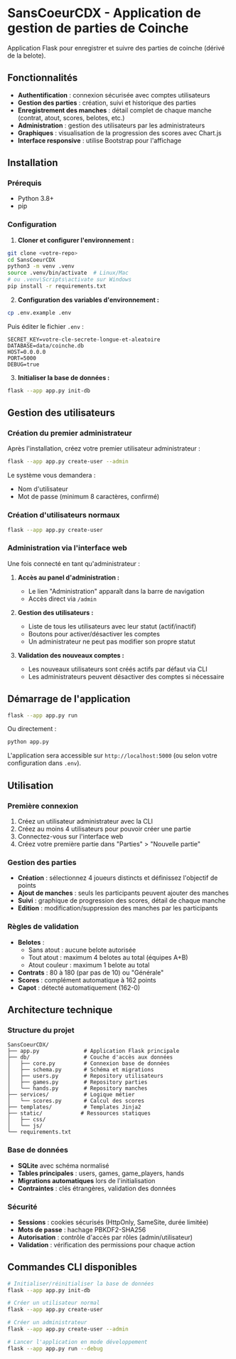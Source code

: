 # SansCoeurCDX - Application de gestion de parties de Coinche

Application Flask pour enregistrer et suivre des parties de coinche (dérivé de la belote).

## Fonctionnalités

- **Authentification** : connexion sécurisée avec comptes utilisateurs
- **Gestion des parties** : création, suivi et historique des parties
- **Enregistrement des manches** : détail complet de chaque manche (contrat, atout, scores, belotes, etc.)
- **Administration** : gestion des utilisateurs par les administrateurs
- **Graphiques** : visualisation de la progression des scores avec Chart.js
- **Interface responsive** : utilise Bootstrap pour l'affichage

## Installation

### Prérequis
- Python 3.8+
- pip

### Configuration

1. **Cloner et configurer l'environnement :**
```bash
git clone <votre-repo>
cd SansCoeurCDX
python3 -m venv .venv
source .venv/bin/activate  # Linux/Mac
# ou .venv\Scripts\activate sur Windows
pip install -r requirements.txt
```

2. **Configuration des variables d'environnement :**
```bash
cp .env.example .env
```

Puis éditer le fichier `.env` :
```env
SECRET_KEY=votre-cle-secrete-longue-et-aleatoire
DATABASE=data/coinche.db
HOST=0.0.0.0
PORT=5000
DEBUG=true
```

3. **Initialiser la base de données :**
```bash
flask --app app.py init-db
```

## Gestion des utilisateurs

### Création du premier administrateur

Après l'installation, créez votre premier utilisateur administrateur :

```bash
flask --app app.py create-user --admin
```

Le système vous demandera :
- Nom d'utilisateur
- Mot de passe (minimum 8 caractères, confirmé)

### Création d'utilisateurs normaux

```bash
flask --app app.py create-user
```

### Administration via l'interface web

Une fois connecté en tant qu'administrateur :

1. **Accès au panel d'administration :**
   - Le lien "Administration" apparaît dans la barre de navigation
   - Accès direct via `/admin`

2. **Gestion des utilisateurs :**
   - Liste de tous les utilisateurs avec leur statut (actif/inactif)
   - Boutons pour activer/désactiver les comptes
   - Un administrateur ne peut pas modifier son propre statut

3. **Validation des nouveaux comptes :**
   - Les nouveaux utilisateurs sont créés actifs par défaut via CLI
   - Les administrateurs peuvent désactiver des comptes si nécessaire

## Démarrage de l'application

```bash
flask --app app.py run
```

Ou directement :
```bash
python app.py
```

L'application sera accessible sur `http://localhost:5000` (ou selon votre configuration dans `.env`).

## Utilisation

### Première connexion

1. Créez un utilisateur administrateur avec la CLI
2. Créez au moins 4 utilisateurs pour pouvoir créer une partie
3. Connectez-vous sur l'interface web
4. Créez votre première partie dans "Parties" > "Nouvelle partie"

### Gestion des parties

- **Création** : sélectionnez 4 joueurs distincts et définissez l'objectif de points
- **Ajout de manches** : seuls les participants peuvent ajouter des manches
- **Suivi** : graphique de progression des scores, détail de chaque manche
- **Edition** : modification/suppression des manches par les participants

### Règles de validation

- **Belotes** :
  - Sans atout : aucune belote autorisée
  - Tout atout : maximum 4 belotes au total (équipes A+B)
  - Atout couleur : maximum 1 belote au total
- **Contrats** : 80 à 180 (par pas de 10) ou "Générale"
- **Scores** : complément automatique à 162 points
- **Capot** : détecté automatiquement (162-0)

## Architecture technique

### Structure du projet
```
SansCoeurCDX/
├── app.py              # Application Flask principale
├── db/                 # Couche d'accès aux données
│   ├── core.py         # Connexion base de données
│   ├── schema.py       # Schéma et migrations
│   ├── users.py        # Repository utilisateurs
│   ├── games.py        # Repository parties
│   └── hands.py        # Repository manches
├── services/           # Logique métier
│   └── scores.py       # Calcul des scores
├── templates/          # Templates Jinja2
├── static/            # Ressources statiques
│   ├── css/
│   └── js/
└── requirements.txt
```

### Base de données

- **SQLite** avec schéma normalisé
- **Tables principales** : users, games, game_players, hands
- **Migrations automatiques** lors de l'initialisation
- **Contraintes** : clés étrangères, validation des données

### Sécurité

- **Sessions** : cookies sécurisés (HttpOnly, SameSite, durée limitée)
- **Mots de passe** : hachage PBKDF2-SHA256
- **Autorisation** : contrôle d'accès par rôles (admin/utilisateur)
- **Validation** : vérification des permissions pour chaque action

## Commandes CLI disponibles

```bash
# Initialiser/réinitialiser la base de données
flask --app app.py init-db

# Créer un utilisateur normal
flask --app app.py create-user

# Créer un administrateur
flask --app app.py create-user --admin

# Lancer l'application en mode développement
flask --app app.py run --debug

